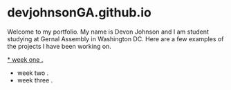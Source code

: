 # devjohnsonGA.github.io
Welcome to my portfolio. 
My name is Devon Johnson and I am student studying at Gernal Assembly in Washington DC. Here are a few examples of the projects I have been working on. 

[* week one . ](https://devjohnsonGA.github.io)
* week two . 
* week three . 
